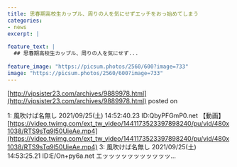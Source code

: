 ```yaml
---
title: 思春期高校生カップル、周りの人を気にせずエッチをおっ始めてしまう
categories:
- news
excerpt: |
  
feature_text: |
  ## 思春期高校生カップル、周りの人を気にせず...
  
feature_image: "https://picsum.photos/2560/600?image=733"
image: "https://picsum.photos/2560/600?image=733"
---
```


[http://vipsister23.com/archives/9889978.html](http://vipsister23.com/archives/9889978.html)
posted on 

<!--more-->

1: 風吹けば名無し 2021/09/25(土) 14:52:40.23 ID:QbyPFGmP0.net 【動画】[https://video.twimg.com/ext_tw_video/1441173523397898240/pu/vid/480x1038/RTS9sTq9l50UieAe.mp4](https://video.twimg.com/ext_tw_video/1441173523397898240/pu/vid/480x1038/RTS9sTq9l50UieAe.mp4) 3: 風吹けば名無し 2021/09/25(土) 14:53:25.21 ID:E/On+py6a.net エッッッッッッッッッッッ...
